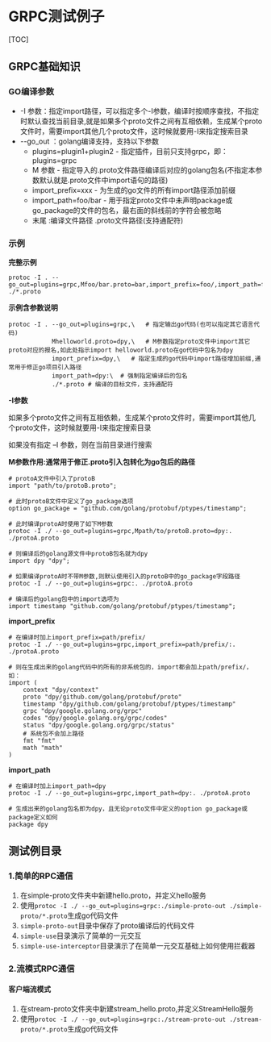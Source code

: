 # GRPC测试例子

[TOC]

## GRPC基础知识
### GO编译参数

- -I 参数：指定import路径，可以指定多个-I参数，编译时按顺序查找，不指定时默认查找当前目录,就是如果多个proto文件之间有互相依赖，生成某个proto文件时，需要import其他几个proto文件，这时候就要用-I来指定搜索目录
- --go_out ：golang编译支持，支持以下参数
    - plugins=plugin1+plugin2 - 指定插件，目前只支持grpc，即：plugins=grpc
    - M 参数 - 指定导入的.proto文件路径编译后对应的golang包名(不指定本参数默认就是.proto文件中import语句的路径)
    - import_prefix=xxx - 为生成的go文件的所有import路径添加前缀
    - import_path=foo/bar - 用于指定proto文件中未声明package或go_package的文件的包名，最右面的斜线前的字符会被忽略
    - 末尾 :编译文件路径 .proto文件路径(支持通配符)

### 示例
**完整示例**
```shell script
protoc -I . --go_out=plugins=grpc,Mfoo/bar.proto=bar,import_prefix=foo/,import_path=foo/bar:. ./*.proto
```

**示例含参数说明**
```shell script
protoc -I . --go_out=plugins=grpc,\   # 指定输出go代码(也可以指定其它语言代码)
            Mhelloworld.proto=dpy,\   # M参数指定proto文件中import其它proto对应的报名,如此处指示import helloworld.proto在go代码中包名为dpy
            import_prefix=dpy,\   # 指定生成的go代码中import路径增加前缀,通常用于修正go项目引入路径
            import_path=dpy:\  # 强制指定编译后的包名
            ./*.proto # 编译的目标文件，支持通配符
```

**-I参数**

如果多个proto文件之间有互相依赖，生成某个proto文件时，需要import其他几个proto文件，这时候就要用-I来指定搜索目录

如果没有指定 –I 参数，则在当前目录进行搜索

**M参数作用:通常用于修正.proto引入包转化为go包后的路径**
```shell script
# protoA文件中引入了protoB
import "path/to/protoB.proto";

# 此时protoB文件中定义了go_package选项
option go_package = "github.com/golang/protobuf/ptypes/timestamp";

# 此时编译protoA时使用了如下M参数
protoc -I ./ --go_out=plugins=grpc,Mpath/to/protoB.proto=dpy:. ./protoA.proto

# 则编译后的golang源文件中protoB包名就为dpy
import dpy "dpy"; 

# 如果编译protoA时不带M参数,则默认使用引入的protoB中的go_package字段路径
protoc -I ./ --go_out=plugins=grpc:. ./protoA.proto

# 编译后的golang包中的import选项为
import timestamp "github.com/golang/protobuf/ptypes/timestamp"; 
```

**import_prefix**
```shell script
# 在编译时加上import_prefix=path/prefix/
protoc -I ./ --go_out=plugins=grpc,import_prefix=path/prefix/:. ./protoA.proto

# 则在生成出来的golang代码中的所有的非系统包的，import都会加上path/prefix/，如：
import (
	context "dpy/context"
	proto "dpy/github.com/golang/protobuf/proto"
	timestamp "dpy/github.com/golang/protobuf/ptypes/timestamp"
	grpc "dpy/google.golang.org/grpc"
	codes "dpy/google.golang.org/grpc/codes"
	status "dpy/google.golang.org/grpc/status"
    # 系统包不会加上路径
	fmt "fmt"
	math "math"
)
```

**import_path**
```shell script
# 在编译时加上import_path=dpy
protoc -I ./ --go_out=plugins=grpc,import_path=dpy:. ./protoA.proto

# 生成出来的golang包名即为dpy，且无论proto文件中定义的option go_package或package定义如何
package dpy
```

## 测试例目录
### 1.简单的RPC通信
1. 在simple-proto文件夹中新建hello.proto，并定义hello服务
2. 使用`protoc -I ./ --go_out=plugins=grpc:./simple-proto-out ./simple-proto/*.proto`生成go代码文件
3. `simple-proto-out`目录中保存了proto编译后的代码文件
4. `simple-use`目录演示了简单的一元交互
5. `simple-use-interceptor`目录演示了在简单一元交互基础上如何使用拦截器

### 2.流模式RPC通信
#### 客户端流模式
1. 在stream-proto文件夹中新建stream_hello.proto,并定义StreamHello服务
2. 使用`protoc -I ./ --go_out=plugins=grpc:./stream-proto-out ./stream-proto/*.proto`生成go代码文件
